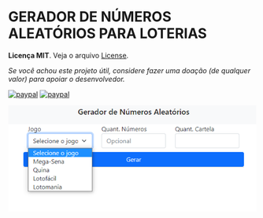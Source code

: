 # GERADOR DE NÚMEROS ALEATÓRIOS PARA LOTERIAS
**Licença MIT**. Veja o arquivo [License](https://github.com/tigoCaval/lottery-number-generator/blob/main/LICENSE).

*Se você achou este projeto útil, considere fazer uma doação (de qualquer valor) para apoiar o desenvolvedor.* 

[![paypal](https://www.paypalobjects.com/pt_BR/BR/i/btn/btn_donateCC_LG.gif)](https://www.paypal.com/donate/?hosted_button_id=4XKSCN658G2WU)
[![paypal](https://www.paypalobjects.com/en_US/i/btn/btn_donateCC_LG.gif)](https://www.paypal.com/donate?hosted_button_id=E84APX2Q5Y6XE)

[![](https://github.com/tigoCaval/images/blob/main/web/randomnumber.png)](https://github.com/tigoCaval/lottery-number-generator)

